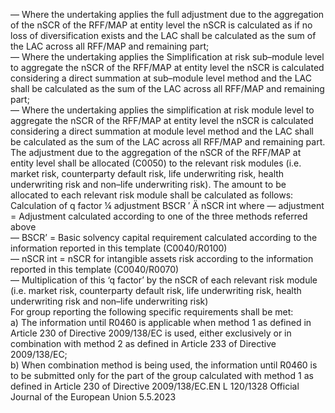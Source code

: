  
— Where the undertaking applies the full adjustment due to the aggregation of the nSCR of the RFF/MAP at entity level 
the nSCR is calculated as if no loss of diversification exists and the LAC shall be calculated as the sum of the LAC 
across all RFF/MAP and remaining part;  
— Where the undertaking applies the Simplification at risk sub–module level to aggregate the nSCR of the RFF/MAP at 
entity level the nSCR is calculated considering a direct summation at sub–module level method and the LAC shall be 
calculated as the sum of the LAC across all RFF/MAP and remaining part;  
— Where the undertaking applies the simplification at risk module level to aggregate the nSCR of the RFF/MAP at 
entity level the nSCR is calculated considering a direct summation at module level method and the LAC shall be 
calculated as the sum of the LAC across all RFF/MAP and remaining part.  
The adjustment due to the aggregation of the nSCR of the RFF/MAP at entity level shall be allocated (C0050) to the 
relevant risk modules (i.e. market risk, counterparty default risk, life underwriting risk, health underwriting risk and 
non–life underwriting risk). The amount to be allocated to each relevant risk module shall be calculated as follows: 
Calculation of q factor  ¼  adjustment 
BSCR ′ Ä  nSCR  int 
where 
—  adjustment  =  Adjustment calculated according to one of the three methods 
referred above  
—  BSCR’  =  Basic solvency capital requirement calculated according to the 
information reported in this template (C0040/R0100)  
—  nSCR  int = nSCR for intangible assets risk according to the information reported 
in this template (C0040/R0070)  
— Multiplication of this ‘q factor’ by the nSCR of each relevant risk module (i.e. market risk, counterparty default risk, 
life underwriting risk, health underwriting risk and non–life underwriting risk)  
For group reporting the following specific requirements shall be met:  
a) The information until R0460 is applicable when method 1 as defined in Article 230 of Directive 2009/138/EC is 
used, either exclusively or in combination with method 2 as defined in Article 233 of Directive 2009/138/EC;  
b) When combination method is being used, the information until R0460 is to be submitted only for the part of the 
group calculated with method 1 as defined in Article 230 of Directive 2009/138/EC.EN  L 120/1328 Official Journal of the European Union 5.5.2023